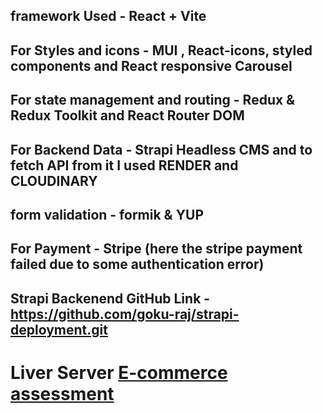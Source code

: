 ## framework Used -  React + Vite 
## For Styles and icons - MUI , React-icons, styled components and React responsive Carousel
## For state management and routing -  Redux & Redux Toolkit and React Router DOM
## For Backend Data - Strapi Headless CMS and to fetch API from it I used RENDER and CLOUDINARY
## form validation - formik & YUP
## For Payment - Stripe (here the stripe payment failed due to some authentication error)
## Strapi Backenend GitHub Link - https://github.com/goku-raj/strapi-deployment.git
# Liver Server [E-commerce assessment](https://totalitycorp-frontend-challege-vite.vercel.app)
